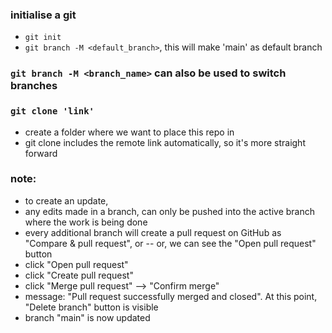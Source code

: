 
### initialise a git
- ```git init```
- ```git branch -M <default_branch>```, this will make 'main' as default branch



### ```git branch -M <branch_name>``` can also be used to switch branches
### 

### ```git clone 'link'```
- create a folder where we want to place this repo in
- git clone includes the remote link automatically, so it's more straight forward

### note:
- to create an update, 
- any edits made in a branch, can only be pushed into the active branch where the work is being done
- every additional branch will create a pull request on GitHub as "Compare & pull request", or
-- or, we can see the "Open pull request" button
- click "Open pull request"
- click "Create pull request"
- click "Merge pull request" --> "Confirm merge"
- message: "Pull request successfully merged and closed". At this point, "Delete branch" button is visible
- branch "main" is now updated